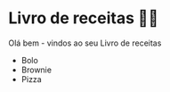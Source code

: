 # Livro de receitas :woman_cook:

Olá bem - vindos ao seu Livro de receitas 

- Bolo
- Brownie 
- Pizza
